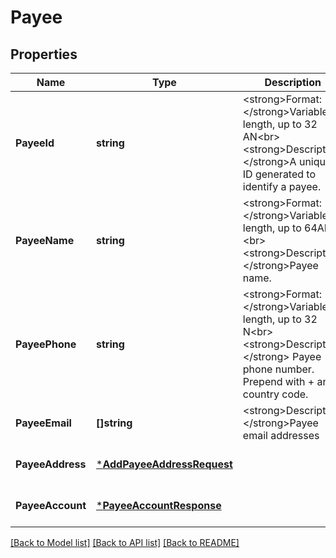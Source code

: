 # Payee

## Properties
Name | Type | Description | Notes
------------ | ------------- | ------------- | -------------
**PayeeId** | **string** | &lt;strong&gt;Format: &lt;/strong&gt;Variable length, up to 32 AN&lt;br&gt;&lt;strong&gt;Description: &lt;/strong&gt;A unique ID generated to identify a payee. | [optional] [default to null]
**PayeeName** | **string** | &lt;strong&gt;Format: &lt;/strong&gt;Variable length, up to 64AN &lt;br&gt;&lt;strong&gt;Description:&lt;/strong&gt;Payee name. | [optional] [default to null]
**PayeePhone** | **string** | &lt;strong&gt;Format: &lt;/strong&gt;Variable length, up to 32 N&lt;br&gt;&lt;strong&gt;Description: &lt;/strong&gt; Payee phone number. Prepend with + and country code. | [optional] [default to null]
**PayeeEmail** | **[]string** | &lt;strong&gt;Description:&lt;/strong&gt;Payee email addresses | [optional] [default to null]
**PayeeAddress** | [***AddPayeeAddressRequest**](addPayeeAddressRequest.md) |  | [optional] [default to null]
**PayeeAccount** | [***PayeeAccountResponse**](PayeeAccountResponse.md) |  | [optional] [default to null]

[[Back to Model list]](../README.md#documentation-for-models) [[Back to API list]](../README.md#documentation-for-api-endpoints) [[Back to README]](../README.md)

